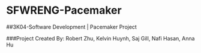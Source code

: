 # SFWRENG-Pacemaker
##3K04-Software Development | Pacemaker Project

###Project Created By: Robert Zhu, Kelvin Huynh, Saj Gill, Nafi Hasan, Anna Hu
